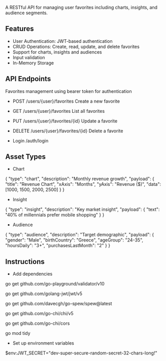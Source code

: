 A RESTful API for managing user favorites including charts, insights, and audience segments.

## Features
* User Authentication: JWT-based authentication
* CRUD Operations: Create, read, update, and delete favorites
* Support for charts, insights and audiences
* Input validation
* In-Memory Storage

## API Endpoints
Favorites management using bearer token for authentication
* POST	/users/{user}/favorites Create a new favorite	
* GET	/users/{user}/favorites	List all favorites	 
* PUT	/users/{user}/favorites/{id}	Update a favorite 
* DELETE	/users/{user}/favorites/{id}	Delete a favorite

* Login /auth/login

## Asset Types

* Chart
  
{
  "type": "chart",
  "description": "Monthly revenue growth",
  "payload": {
    "title": "Revenue Chart",
    "xAxis": "Months",
    "yAxis": "Revenue ($)",
    "data": [1000, 1500, 2000, 2500]
  }
}

* Insight
  
{
  "type": "insight",
  "description": "Key market insight",
  "payload": {
    "text": "40% of millennials prefer mobile shopping"
  }
}

* Audience
  
{
  "type": "audience",
  "description": "Target demographic",
  "payload": {
    "gender": "Male",
    "birthCountry": "Greece",
    "ageGroup": "24-35",
    "hoursDaily": "3+",
    "purchasesLastMonth": "2"
  }
}


## Instructions

* Add dependencies
  
go get github.com/go-playground/validator/v10

go get github.com/golang-jwt/jwt/v5

go get github.com/davecgh/go-spew/spew@latest

go get github.com/go-chi/chi/v5

go get github.com/go-chi/cors

go mod tidy

* Set up environment variables
  
$env:JWT_SECRET="dev-super-secure-random-secret-32-chars-long!"
